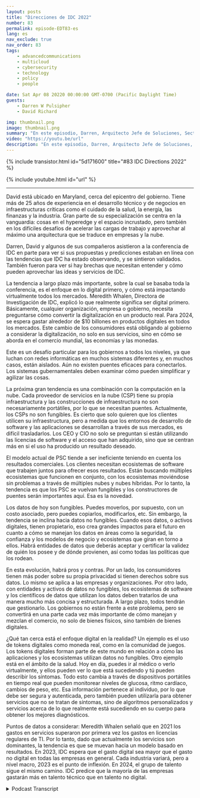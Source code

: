 ```yaml
---
layout: posts
title: "Direcciones de IDC 2022"
number: 83
permalink: episode-EDT83-es
lang: es
nav_exclude: true
nav_order: 83
tags:
    - advancedcommunications
    - multicloud
    - cybersecurity
    - technology
    - policy
    - people

date: Sat Apr 08 20220 00:00:00 GMT-0700 (Pacific Daylight Time)
guests:
    - Darren W Pulsipher
    - David Richard

img: thumbnail.png
image: thumbnail.png
summary: "En este episodio, Darren, Arquitecto Jefe de Soluciones, Sector Público, Intel, y David Richard, Arquitecto Líder de Soluciones, Departamento de Defensa, Intel, reflexionan sobre las tendencias e ideas que obtuvieron de la conferencia de Direcciones de IDC 2022."
video: "https://youtu.be/url"
description: "En este episodio, Darren, Arquitecto Jefe de Soluciones, Sector Público, Intel, y David Richard, Arquitecto Líder de Soluciones, Departamento de Defensa, Intel, reflexionan sobre las tendencias e ideas que obtuvieron de la conferencia de Direcciones de IDC 2022."
---
```


<div>
{% include transistor.html id="5d171600" title="#83 IDC Directions 2022" %}

{% include youtube.html id="url" %}
</div>

---

David está ubicado en Maryland, cerca del epicentro del gobierno. Tiene más de 25 años de experiencia en el desarrollo técnico y de negocios en infraestructuras críticas como el cuidado de la salud, la energía, las finanzas y la industria. Gran parte de su especialización se centra en la vanguardia: cosas en el hyperedge y el espacio incrustado, pero también en los difíciles desafíos de acelerar las cargas de trabajo y aprovechar al máximo una arquitectura que se traduce en empresas y la nube.

Darren, David y algunos de sus compañeros asistieron a la conferencia de IDC en parte para ver si sus propuestas y predicciones estaban en línea con las tendencias que IDC ha estado observando, y se sintieron validados. También fueron para ver si hay brechas que necesitan entender y cómo pueden aprovechar las ideas y servicios de IDC.

La tendencia a largo plazo más importante, sobre la cual se basaba toda la conferencia, es el enfoque en lo digital primero, y cómo está impactando virtualmente todos los mercados. Meredith Whalen, Directora de Investigación de IDC, explicó lo que realmente significa ser digital primero. Básicamente, cualquier organización, empresa o gobierno, necesita preguntarse cómo convertir la digitalización en un producto real. Para 2024, se espera gastar alrededor de $10 billones en productos digitales en todos los mercados. Este cambio de los consumidores está obligando al gobierno a considerar la digitalización, no solo en sus servicios, sino en cómo se aborda en el comercio mundial, las economías y las monedas.

Este es un desafío particular para los gobiernos a todos los niveles, ya que luchan con redes informáticas en muchos sistemas diferentes y, en muchos casos, están aislados. Aún no existen puentes eficaces para conectarlos. Los sistemas gubernamentales deben examinar cómo pueden simplificar y agilizar las cosas.

La próxima gran tendencia es una combinación con la computación en la nube. Cada proveedor de servicios en la nube (CSP) tiene su propia infraestructura y las construcciones de infraestructura no son necesariamente portátiles, por lo que se necesitan puentes. Actualmente, los CSPs no son fungibles. Es cierto que solo quieren que los clientes utilicen su infraestructura, pero a medida que los entornos de desarrollo de software y las aplicaciones se desarrollan a través de sus mercados, es difícil trasladarlos. Los CEO y CIO no solo se preguntan si están utilizando las licencias de software y el acceso que han adquirido, sino que se centran más en si el uso ha producido un resultado deseado.

El modelo actual de PSC tiende a ser ineficiente teniendo en cuenta los resultados comerciales. Los clientes necesitan ecosistemas de software que trabajen juntos para ofrecer esos resultados. Están buscando múltiples ecosistemas que funcionen en conjunto, con los ecosistemas moviéndose sin problemas a través de múltiples nubes y nubes híbridas. Por lo tanto, la tendencia es que los PSC se vuelvan fungibles y los constructores de puentes serán importantes aquí. Esa es la novedad.

Los datos de hoy son fungibles. Puedes moverlos, por supuesto, con un costo asociado, pero puedes copiarlos, modificarlos, etc. Sin embargo, la tendencia se inclina hacia datos no fungibles. Cuando esos datos, o activos digitales, tienen propietario, eso crea grandes impactos para el futuro en cuanto a cómo se manejan los datos en áreas como la seguridad, la confianza y los modelos de negocio y ecosistemas que giran en torno a ellos. Habrá entidades de datos que deberás aceptar y certificar la validez de quién los posee y de dónde provienen, así como todas las políticas que los rodean.

En esta evolución, habrá pros y contras. Por un lado, los consumidores tienen más poder sobre su propia privacidad si tienen derechos sobre sus datos. Lo mismo se aplica a las empresas y organizaciones. Por otro lado, con entidades y activos de datos no fungibles, los ecosistemas de software y los científicos de datos que utilizan los datos deben tratarlos de una manera mucho más concisa y estructurada. A largo plazo, todos tendrán que gestionarlo. Los gobiernos no están frente a este problema, pero se convertirá en una parte cada vez más importante de cómo manejan y mezclan el comercio, no solo de bienes físicos, sino también de bienes digitales.

¿Qué tan cerca está el enfoque digital en la realidad? Un ejemplo es el uso de tokens digitales como moneda real, como en la comunidad de juegos. Los tokens digitales forman parte de este mundo en relación a cómo las aplicaciones y los ecosistemas utilizan datos no fungibles. Otro ejemplo está en el ámbito de la salud. Hoy en día, puedes ir al médico o verlo virtualmente, y ellos pueden ver lo que está sucediendo y tú pueden describir los síntomas. Todo esto cambia a través de dispositivos portátiles en tiempo real que pueden monitorear niveles de glucosa, ritmo cardíaco, cambios de peso, etc. Esa información pertenece al individuo, por lo que debe ser segura y autenticada, pero también pueden utilizarla para obtener servicios que no se tratan de síntomas, sino de algoritmos personalizados y servicios acerca de lo que realmente está sucediendo en su cuerpo para obtener los mejores diagnósticos.

Puntos de datos a considerar: Meredith Whalen señaló que en 2021 los gastos en servicios superaron por primera vez los gastos en licencias regulares de TI. Por lo tanto, dado que actualmente los servicios son dominantes, la tendencia es que se muevan hacia un modelo basado en resultados. En 2023, IDC espera que el gasto digital sea mayor que el gasto no digital en todas las empresas en general. Cada industria variará, pero a nivel macro, 2023 es el punto de inflexión. En 2024, el grupo de talento sigue el mismo camino. IDC predice que la mayoría de las empresas gastarán más en talento técnico que en talento no digital.



<details>
<summary> Podcast Transcript </summary>

<p></p>

</details>
